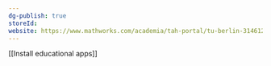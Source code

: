 ```yaml
---
dg-publish: true
storeId: 
website: https://www.mathworks.com/academia/tah-portal/tu-berlin-31461245.html
---
```


[[Install educational apps]]